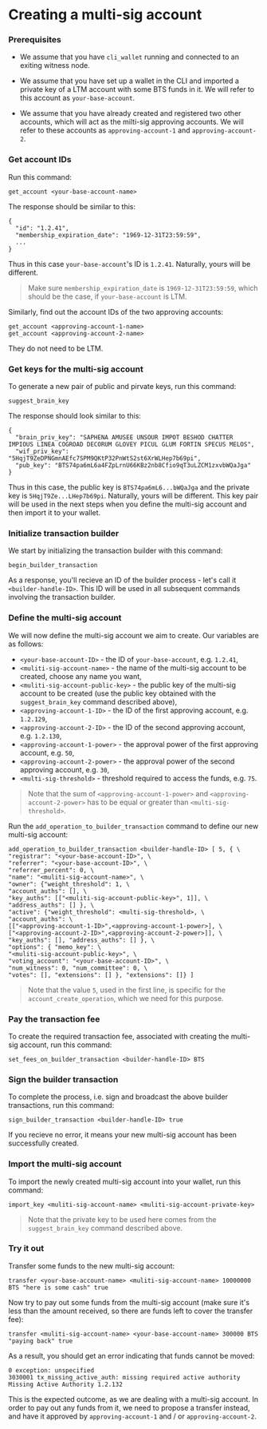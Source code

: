 # Creating a multi-sig account
### Prerequisites
* We assume that you have `cli_wallet` running and connected to an exiting witness node.

* We assume that you have set up a wallet in the CLI and imported a private key of a LTM account with some BTS funds in it. We will refer to this account as `your-base-account`.

* We assume that you have already created and registered two other accounts, which will act as the milti-sig approving accounts. We will refer to these accounts as `approving-account-1` and `approving-account-2`.


### Get account IDs
Run this command:
```
get_account <your-base-account-name>
```
The response should be similar to this:
```
{
  "id": "1.2.41",
  "membership_expiration_date": "1969-12-31T23:59:59",
  ...
}
```
Thus in this case `your-base-account`'s ID is `1.2.41`. Naturally, yours will be different.

> Make sure `membership_expiration_date` is `1969-12-31T23:59:59`, which should be the case, if `your-base-account` is LTM.

Similarly, find out the account IDs of the two approving accounts:
```
get_account <approving-account-1-name>
get_account <approving-account-2-name>
```
They do not need to be LTM.


### Get keys for the multi-sig account
To generate a new pair of public and pirvate keys, run this command:
```
suggest_brain_key
```
The response should look similar to this:
```
{
  "brain_priv_key": "SAPHENA AMUSEE UNSOUR IMPOT BESHOD CHATTER IMPIOUS LINEA COGROAD DECORUM GLOVEY PICUL GLUM FORTIN SPECUS MELOS",
  "wif_priv_key": "5HqjT9ZeDPNGmnAEfc7SPM9QKtP32PnWtS2st6XrWLHep7b69pi",
  "pub_key": "BTS74pa6mL6a4FZpLrnU66KBz2nb8Cfio9qT3uLZCM1zxvbWQaJga"
}
```
Thus in this case, the public key is `BTS74pa6mL6...bWQaJga` and the private key is `5HqjT9Ze...LHep7b69pi`. Naturally, yours will be different. This key pair will be used in the next steps when you define the multi-sig account and then import it to your wallet.

### Initialize transaction builder
We start by initializing the transaction builder with this command:
```
begin_builder_transaction
```
As a response, you'll recieve an ID of the builder process - let's call it `<builder-handle-ID>`. This ID will be used in all subsequent commands involving the transaction builder.

### Define the multi-sig account
We will now define the multi-sig account we aim to create. Our variables are as follows:  
* `<your-base-account-ID>` - the ID of `your-base-account`, e.g. `1.2.41`,  
* `<muliti-sig-account-name>` - the name of the multi-sig account to be created, choose any name you want,  
* `<muliti-sig-account-public-key>` - the public key of the multi-sig account to be created (use the public key obtained with the `suggest_brain_key` command described above),  
* `<approving-account-1-ID>` - the ID of the first approving account, e.g. `1.2.129`,  
* `<approving-account-2-ID>` - the ID of the second approving account, e.g. `1.2.130`,
* `<approving-account-1-power>` - the approval power of the first approving account, e.g. `50`,
* `<approving-account-2-power>` - the approval power of the second approving account, e.g. `30`,
* `<multi-sig-threshold>` - threshold required to access the funds, e.g. `75`.

> Note that the sum of `<approving-account-1-power>` and `<approving-account-2-power>` has to be equal or greater than `<multi-sig-threshold>`.

Run the `add_operation_to_builder_transaction` command to define our new multi-sig account:
```
add_operation_to_builder_transaction <builder-handle-ID> [ 5, { \
"registrar": "<your-base-account-ID>", \
"referrer": "<your-base-account-ID>", \
"referrer_percent": 0, \
"name": "<muliti-sig-account-name>", \
"owner": {"weight_threshold": 1, \
"account_auths": [], \
"key_auths": [["<muliti-sig-account-public-key>", 1]], \
"address_auths": [] }, \
"active": {"weight_threshold": <multi-sig-threshold>, \
"account_auths": \
[["<approving-account-1-ID>",<approving-account-1-power>], \
["<approving-account-2-ID>",<approving-account-2-power>]], \
"key_auths": [], "address_auths": [] }, \
"options": { "memo_key": \
"<muliti-sig-account-public-key>", \
"voting_account": "<your-base-account-ID>", \
"num_witness": 0, "num_committee": 0, \
"votes": [], "extensions": [] }, "extensions": []} ]
```
> Note that the value `5`, used in the first line, is specific for the `account_create_operation`, which we need for this purpose.

### Pay the transaction fee
To create the required transaction fee, associated with creating the multi-sig account, run this command: 
```
set_fees_on_builder_transaction <builder-handle-ID> BTS
```

### Sign the builder transaction
To complete the process, i.e. sign and broadcast the above builder transactions, run this command:
```
sign_builder_transaction <builder-handle-ID> true
```
If you recieve no error, it means your new multi-sig account has been successfully created.

### Import the multi-sig account
To import the newly created multi-sig account into your wallet, run this command:
```
import_key <muliti-sig-account-name> <muliti-sig-account-private-key>
```
> Note that the private key to be used here comes from the `suggest_brain_key` command described above.

### Try it out
Transfer some funds to the new multi-sig account:
```
transfer <your-base-account-name> <muliti-sig-account-name> 10000000 BTS "here is some cash" true
```
Now try to pay out some funds from the multi-sig account (make sure it's less than the amount received, so there are funds left to cover the transfer fee):
```
transfer <muliti-sig-account-name> <your-base-account-name> 300000 BTS "paying back" true
```
As a result, you should get an error indicating that funds cannot be moved:
```
0 exception: unspecified
3030001 tx_missing_active_auth: missing required active authority
Missing Active Authority 1.2.132
```
This is the expected outcome, as we are dealing with a multi-sig account. In order to pay out any funds from it, we need to propose a transfer instead, and have it approved by `approving-account-1` and / or `approving-account-2`.